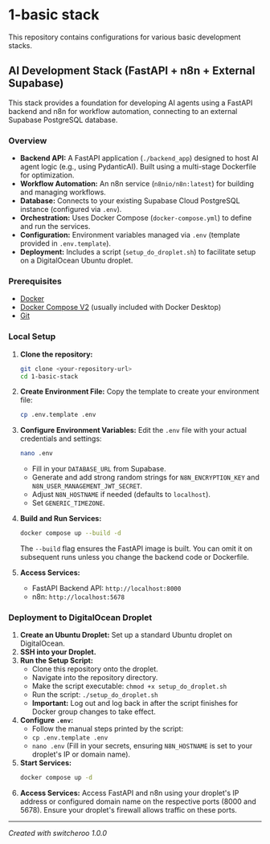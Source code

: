 # 1-basic stack

This repository contains configurations for various basic development stacks.

## AI Development Stack (FastAPI + n8n + External Supabase)

This stack provides a foundation for developing AI agents using a FastAPI backend and n8n for workflow automation, connecting to an external Supabase PostgreSQL database.

### Overview

- **Backend API:** A FastAPI application (`./backend_app`) designed to host AI agent logic (e.g., using PydanticAI). Built using a multi-stage Dockerfile for optimization.
- **Workflow Automation:** An n8n service (`n8nio/n8n:latest`) for building and managing workflows.
- **Database:** Connects to your existing Supabase Cloud PostgreSQL instance (configured via `.env`).
- **Orchestration:** Uses Docker Compose (`docker-compose.yml`) to define and run the services.
- **Configuration:** Environment variables managed via `.env` (template provided in `.env.template`).
- **Deployment:** Includes a script (`setup_do_droplet.sh`) to facilitate setup on a DigitalOcean Ubuntu droplet.

### Prerequisites

- [Docker](https://docs.docker.com/get-docker/)
- [Docker Compose V2](https://docs.docker.com/compose/install/) (usually included with Docker Desktop)
- [Git](https://git-scm.com/book/en/v2/Getting-Started-Installing-Git)

### Local Setup

1.  **Clone the repository:**
    ```bash
    git clone <your-repository-url>
    cd 1-basic-stack
    ```
2.  **Create Environment File:**
    Copy the template to create your environment file:
    ```bash
    cp .env.template .env
    ```
3.  **Configure Environment Variables:**
    Edit the `.env` file with your actual credentials and settings:
    ```bash
    nano .env
    ```
    - Fill in your `DATABASE_URL` from Supabase.
    - Generate and add strong random strings for `N8N_ENCRYPTION_KEY` and `N8N_USER_MANAGEMENT_JWT_SECRET`.
    - Adjust `N8N_HOSTNAME` if needed (defaults to `localhost`).
    - Set `GENERIC_TIMEZONE`.

4.  **Build and Run Services:**
    ```bash
    docker compose up --build -d
    ```
    The `--build` flag ensures the FastAPI image is built. You can omit it on subsequent runs unless you change the backend code or Dockerfile.

5.  **Access Services:**
    - FastAPI Backend API: `http://localhost:8000`
    - n8n: `http://localhost:5678`

### Deployment to DigitalOcean Droplet

1.  **Create an Ubuntu Droplet:** Set up a standard Ubuntu droplet on DigitalOcean.
2.  **SSH into your Droplet.**
3.  **Run the Setup Script:**
    - Clone this repository onto the droplet.
    - Navigate into the repository directory.
    - Make the script executable: `chmod +x setup_do_droplet.sh`
    - Run the script: `./setup_do_droplet.sh`
    - **Important:** Log out and log back in after the script finishes for Docker group changes to take effect.
4.  **Configure `.env`:**
    - Follow the manual steps printed by the script:
    - `cp .env.template .env`
    - `nano .env` (Fill in your secrets, ensuring `N8N_HOSTNAME` is set to your droplet's IP or domain name).
5.  **Start Services:**
    ```bash
    docker compose up -d
    ```
6.  **Access Services:** Access FastAPI and n8n using your droplet's IP address or configured domain name on the respective ports (8000 and 5678). Ensure your droplet's firewall allows traffic on these ports.

---
*Created with switcheroo 1.0.0*
